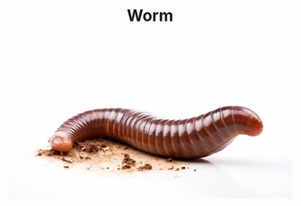 <h1 align="center"> Worm </h1>

<p align="center" width="100%"><img src="../images/worm.png" /></p>
